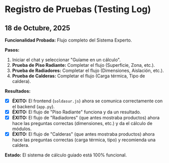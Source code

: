 # Registro de Pruebas (Testing Log)

## 18 de Octubre, 2025

**Funcionalidad Probada:** Flujo completo del Sistema Experto.

**Pasos:**
1.  Iniciar el chat y seleccionar "Guíame en un cálculo".
2.  **Prueba de Piso Radiante:** Completar el flujo (Superficie, Zona, etc.).
3.  **Prueba de Radiadores:** Completar el flujo (Dimensiones, Aislación, etc.).
4.  **Prueba de Calderas:** Completar el flujo (Carga térmica, Tipo de caldera).

**Resultados:**
* [X] **ÉXITO:** El frontend (`soldasur.js`) ahora se comunica correctamente con el backend (`app.py`).
* [X] **ÉXITO:** El flujo de "Piso Radiante" funciona y da un resultado.
* [X] **ÉXITO:** El flujo de "Radiadores" (que antes mostraba productos) ahora hace las preguntas correctas (dimensiones, etc.) y da el cálculo de módulos.
* [X] **ÉXITO:** El flujo de "Calderas" (que antes mostraba productos) ahora hace las preguntas correctas (carga térmica, tipo) y recomienda una caldera.

**Estado:** El sistema de cálculo guiado está 100% funcional.